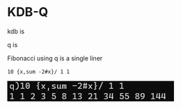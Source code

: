 # KDB-Q


kdb is 

q is


Fibonacci using q is a single liner

```
10 {x,sum -2#x}/ 1 1
```
![xyz](img/01.jpg)

<img scr = "img/01.jpg">
